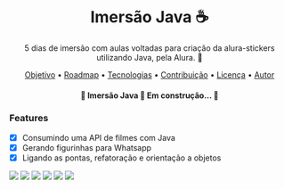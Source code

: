 <h1 align="center">Imersão Java ☕</h1>

<p align="center">5 dias de imersão com aulas voltadas para criação da alura-stickers utilizando Java, pela Alura. 🚀</p>

<p align="center">
 <a href="#objetivo">Objetivo</a> •
 <a href="#roadmap">Roadmap</a> • 
 <a href="#tecnologias">Tecnologias</a> • 
 <a href="#contribuicao">Contribuição</a> • 
 <a href="#licenc-a">Licença</a> • 
 <a href="#autor">Autor</a>
</p>

<h4 align="center"> 
	🚧  Imersão Java 🚀 Em construção...  🚧
</h4>

### Features

- [x] Consumindo uma API de filmes com Java
- [x] Gerando figurinhas para Whatsapp
- [x] Ligando as pontas, refatoração e orientação a objetos

<img src= "https://img.shields.io/github/issues/mayumisiano/imersaojava">
<img src= "https://img.shields.io/github/forks/mayumisiano/imersaojava">
<img src= "https://img.shields.io/github/stars/mayumisiano/imersaojava">
<img src= "https://img.shields.io/github/license/mayumisiano/imersaojava">
<img src= "https://img.shields.io/twitter/url?url=https%3A%2F%2Fgithub.com%2Fmayumisiano%2Fimersaojava">
<img src="https://img.shields.io/static/v1?label=BY&message=Alura&color=7159c1&style=for-the-badge&logo=ghost"/>


